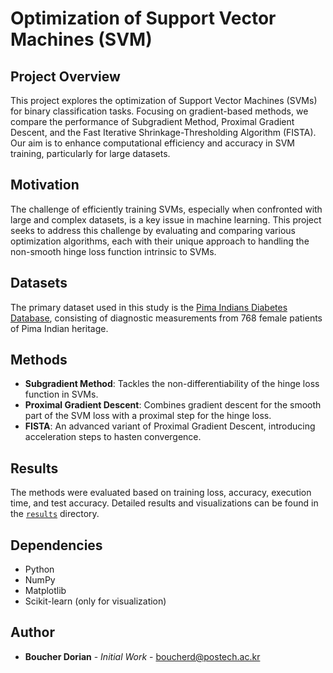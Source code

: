 # Optimization of Support Vector Machines (SVM)

## Project Overview
This project explores the optimization of Support Vector Machines (SVMs) for binary classification tasks. Focusing on gradient-based methods, we compare the performance of Subgradient Method, Proximal Gradient Descent, and the Fast Iterative Shrinkage-Thresholding Algorithm (FISTA). Our aim is to enhance computational efficiency and accuracy in SVM training, particularly for large datasets.

## Motivation
The challenge of efficiently training SVMs, especially when confronted with large and complex datasets, is a key issue in machine learning. This project seeks to address this challenge by evaluating and comparing various optimization algorithms, each with their unique approach to handling the non-smooth hinge loss function intrinsic to SVMs.

## Datasets
The primary dataset used in this study is the [Pima Indians Diabetes Database](https://www.kaggle.com/uciml/pima-indians-diabetes-database), consisting of diagnostic measurements from 768 female patients of Pima Indian heritage.

## Methods
- **Subgradient Method**: Tackles the non-differentiability of the hinge loss function in SVMs.
- **Proximal Gradient Descent**: Combines gradient descent for the smooth part of the SVM loss with a proximal step for the hinge loss.
- **FISTA**: An advanced variant of Proximal Gradient Descent, introducing acceleration steps to hasten convergence.

## Results
The methods were evaluated based on training loss, accuracy, execution time, and test accuracy. Detailed results and visualizations can be found in the [`results`](/results) directory.

## Dependencies
- Python
- NumPy
- Matplotlib
- Scikit-learn (only for visualization)

## Author
- **Boucher Dorian** - *Initial Work* - [boucherd@postech.ac.kr](mailto:boucherd@postech.ac.kr)

